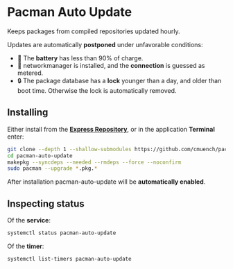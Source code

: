 # Pacman Auto Update

Keeps packages from compiled repositories updated hourly.

Updates are automatically **postponed** under unfavorable conditions:
- 🔋 The **battery** has less than 90% of charge.
- 💸 networkmanager is installed, and the **connection** is guessed as metered.
- 🔒 The package database has a **lock** younger than a day, and older than boot time. Otherwise the lock is automatically removed.


## Installing

Either install from the [**Express Repository**](https://gitlab.com/es20490446e/express-repository/-/wikis/Manual-%F0%9F%94%96/Installing-%F0%9F%93%A5), or in the application **Terminal** enter:

```sh
git clone --depth 1 --shallow-submodules https://github.com/cmuench/pacman-auto-update.git
cd pacman-auto-update
makepkg --syncdeps --needed --rmdeps --force --noconfirm
sudo pacman --upgrade *.pkg.*
```

After installation pacman-auto-update will be **automatically enabled**.

## Inspecting status

Of the **service**:
```sh
systemctl status pacman-auto-update
```

Of the **timer**:
```sh
systemctl list-timers pacman-auto-update
```

